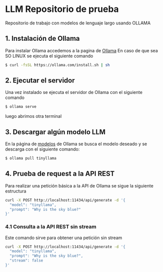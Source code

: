 # LLM Repositorio de prueba
Repositorio de trabajo con modelos de lenguaje largo usando OLLAMA

## 1. Instalación de Ollama

Para instalar Ollama accedemos a la pagina de
[Ollama](https://ollama.com/download)
En caso de que sea SO LINUX se ejecuta el siguiente comando

````bash
$ curl -fsSL https://ollama.com/install.sh | sh
````
## 2. Ejecutar el servidor

Una vez instalado se ejecuta el servidor de Ollama
con el siguiente comando

````bash
$ ollama serve
````

luego abrimos otra terminal

## 3. Descargar algún modelo LLM

En la página de [modelos](https://ollama.com/library)
de Ollama se busca el modelo deseado y se descarga con el siguiente comando:

````bash
$ ollama pull tinyllama
````
## 4. Prueba de request a la API REST

Para realizar una petición básica a la API de Ollama se sigue la siguiente estructura

````bash
curl -X POST http://localhost:11434/api/generate -d '{
  "model": "tinyllama",
  "prompt": "Why is the sky blue?"
}'
````

### 4.1 Consulta a la API REST sin stream

Este comando sirve para obtener una petición sin stream

````bash
curl -X POST http://localhost:11434/api/generate -d '{
  "model": "tinyllama",
  "prompt": "Why is the sky blue?",
  "stream": false
}'
````
